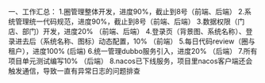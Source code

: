 一、工作汇总：
1.圈管理整体开发，进度90%，截止到8号（前端、后端）
2.系统管理统一代码规范，进度90%，截止到8号（前端、后端）
3.数据权限（门店、部门）开发，进度20% （前端、后端）
4.登录页（背景图、系统名称）、登录进去后（系统名称、图标）动态配置，10% （前端）
5.每日代码review（圈与租户），进度100% (后端)
6.统一管理dubbo服务引入，进度20% （后端）
7.所有项目单元测试编写10% （后端）
8.nacos已下线服务，项目里nacos客户端还会触发通信，导致一直有异常日志的问题排查